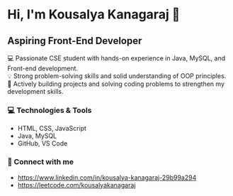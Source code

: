 # Hi, I'm Kousalya Kanagaraj 👋

## Aspiring Front-End Developer

💻 Passionate CSE student with hands-on experience in Java, MySQL, and Front-end development.  
💡 Strong problem-solving skills and solid understanding of OOP principles.  
🚀 Actively building projects and solving coding problems to strengthen my development skills.

### 💻 Technologies & Tools
- HTML, CSS, JavaScript
- Java, MySQL
- GitHub, VS Code

### 🔗 Connect with me
- https://www.linkedin.com/in/kousalya-kanagaraj-29b99a294
- https://leetcode.com/kousalyakanagaraj
